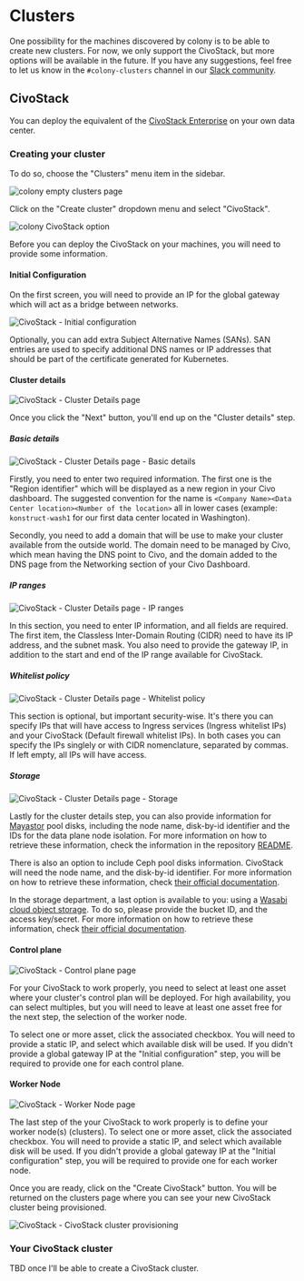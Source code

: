 # Clusters

One possibility for the machines discovered by colony is to be able to create new clusters. For now, we only support the CivoStack, but more options will be available in the future. If you have any suggestions, feel free to let us know in the `#colony-clusters` channel in our [Slack community](https://kubefirst.io/slack).

## CivoStack

You can deploy the equivalent of the [CivoStack Enterprise](https://www.civo.com/civostack-enterprise) on your own data center.

### Creating your cluster

To do so, choose the "Clusters" menu item in the sidebar.

![colony empty clusters page](../img/clusters/clusters-empty.png)

Click on the "Create cluster" dropdown menu and select "CivoStack".

![colony CivoStack option](../img/civostack/clusters-civostack.png)

Before you can deploy the CivoStack on your machines, you will need to provide some information.

#### Initial Configuration

On the first screen, you will need to provide an IP for the global gateway which will act as a bridge between networks.

![CivoStack - Initial configuration](../img/civostack/initial-configuration.png)

Optionally, you can add extra Subject Alternative Names (SANs). SAN entries are used to specify additional DNS names or IP addresses that should be part of the certificate generated for Kubernetes.

#### Cluster details

![CivoStack - Cluster Details page](../img/civostack/cluster-details.png)

Once you click the "Next" button, you'll end up on the "Cluster details" step.

##### Basic details

![CivoStack - Cluster Details page - Basic details](../img/civostack/cluster-details-basic-details.png)

Firstly, you need to enter two required information. The first one is the "Region identifier" which will be displayed as a new region in your Civo dashboard. The suggested convention for the name is `<Company Name><Data Center location><Number of the location>` all in lower cases (example: `konstruct-wash1` for our first data center located in Washington).

Secondly, you need to add a domain that will be use to make your cluster available from the outside world. The domain need to be managed by Civo, which mean having the DNS point to Civo, and the domain added to the DNS page from the Networking section of your Civo Dashboard.

##### IP ranges

![CivoStack - Cluster Details page - IP ranges](../img/civostack/cluster-details-ip-ranges.png)

In this section, you need to enter IP information, and all fields are required. The first item, the Classless Inter-Domain Routing (CIDR) need to have its IP address, and the subnet mask. You also need to provide the gateway IP, in addition to the start and end of the IP range available for CivoStack.

##### Whitelist policy

![CivoStack - Cluster Details page - Whitelist policy](../img/civostack/cluster-details-whitelist-policy.png)

This section is optional, but important security-wise. It's there you can specify IPs that will have access to Ingress services (Ingress whitelist IPs) and your CivoStack (Default firewall whitelist IPs). In both cases you can specify the IPs singlely or with CIDR nomenclature, separated by commas. If left empty, all IPs will have access.

##### Storage

![CivoStack - Cluster Details page - Storage](../img/civostack/cluster-details-storage.png)

Lastly for the cluster details step, you can also provide information for [Mayastor](https://github.com/openebs/mayastor) pool disks, including the node name, disk-by-id identifier and the IDs for the data plane node isolation. For more information on how to retrieve these information, check the information in the repository [README](https://github.com/openebs/mayastor/blob/develop/README.md).

There is also an option to include Ceph pool disks information. CivoStack will need the node name, and the disk-by-id identifier. For more information on how to retrieve these information, check [their official documentation](https://docs.ceph.com/en/latest/).

In the storage department, a last option is available to you: using a [Wasabi cloud object storage](https://wasabi.com/cloud-object-storage). To do so, please provide the bucket ID, and the access key/secret. For more information on how to retrieve these information, check [their official documentation](https://docs.wasabi.com).

#### Control plane

![CivoStack - Control plane page](../img/civostack/control-plane.png)

For your CivoStack to work properly, you need to select at least one asset where your cluster's control plan will be deployed. For high availability, you can select multiples, but you will need to leave at least one asset free for the next step, the selection of the worker node.

To select one or more asset, click the associated checkbox. You will need to provide a static IP, and select which available disk will be used. If you didn't provide a global gateway IP at the "Initial configuration" step, you will be required to provide one for each control plane.

#### Worker Node

![CivoStack -  Worker Node page](../img/civostack/worker-node.png)

The last step of the  your CivoStack to work properly is to define your worker node(s) (clusters). To select one or more asset, click the associated checkbox. You will need to provide a static IP, and select which available disk will be used. If you didn't provide a global gateway IP at the "Initial configuration" step, you will be required to provide one for each worker node.

Once you are ready, click on the "Create CivoStack" button. You will be returned on the clusters page where you can see your new CivoStack cluster being provisioned.

![CivoStack -  CivoStack cluster provisioning](../img/civostack/provisioning.png)

### Your CivoStack cluster

TBD once I'll be able to create a CivoStack cluster.
